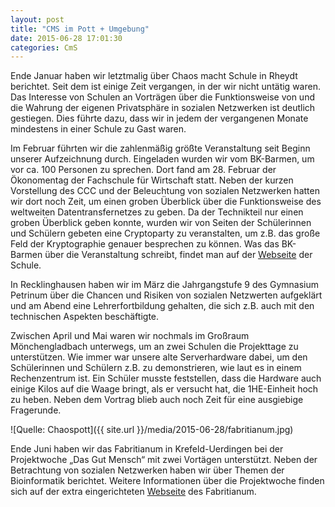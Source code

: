 ```yaml
---
layout: post
title: "CMS im Pott + Umgebung"
date: 2015-06-28 17:01:30
categories: CmS
---
```

Ende Januar haben wir letztmalig über Chaos macht Schule in Rheydt berichtet. Seit dem ist einige Zeit vergangen, in der wir nicht untätig waren. Das Interesse von Schulen an Vorträgen über die Funktionsweise von und die Wahrung der eigenen Privatsphäre in sozialen Netzwerken ist deutlich gestiegen. Dies führte dazu, dass wir in jedem der vergangenen Monate mindestens in einer Schule zu Gast waren.

Im Februar führten wir die zahlenmäßig größte Veranstaltung seit Beginn unserer Aufzeichnung durch. Eingeladen wurden wir vom BK-Barmen, um vor ca. 100 Personen zu sprechen. Dort fand am 28. Februar der Ökonomentag der Fachschule für Wirtschaft statt. Neben der kurzen Vorstellung des CCC und der Beleuchtung von sozialen Netzwerken hatten wir dort noch Zeit, um einen groben Überblick über die Funktionsweise des weltweiten Datentransfernetzes zu geben. Da der Technikteil nur einen groben Überblick geben konnte, wurden wir von Seiten der Schülerinnen und Schülern gebeten eine Cryptoparty zu veranstalten, um z.B. das große Feld der Kryptographie genauer besprechen zu können. Was das BK-Barmen über die Veranstaltung schreibt, findet man auf der [Webseite](http://www.bk-barmen-europaschule.wtal.de/index.php/fachschule-fuer-wirtschaft?id=135) der Schule.

In Recklinghausen haben wir im März die Jahrgangstufe 9 des Gymnasium Petrinum über die Chancen und Risiken von sozialen Netzwerten aufgeklärt und am Abend eine Lehrerfortbildung gehalten, die sich z.B. auch mit den technischen Aspekten beschäftigte.

Zwischen April und Mai waren wir nochmals im Großraum Mönchengladbach unterwegs, um an zwei Schulen die Projekttage zu unterstützen. Wie immer war unsere alte Serverhardware dabei, um den Schülerinnen und Schülern z.B. zu demonstrieren, wie laut es in einem Rechenzentrum ist. Ein Schüler musste feststellen, dass die Hardware auch einige Kilos auf die Waage bringt, als er versucht hat, die 1HE-Einheit hoch zu heben. Neben dem Vortrag blieb auch noch Zeit für eine ausgiebige Fragerunde. 

![Quelle: Chaospott]({{ site.url }}/media/2015-06-28/fabritianum.jpg)

Ende Juni haben wir das Fabritianum in Krefeld-Uerdingen bei der Projektwoche „Das Gut Mensch“ mit zwei Vortägen unterstützt. Neben der Betrachtung von sozialen Netzwerken haben wir über Themen der Bioinformatik berichtet. Weitere Informationen über die Projektwoche finden sich auf der extra eingerichteten [Webseite](http://www.fabritz-projekttage.de/) des Fabritianum. 